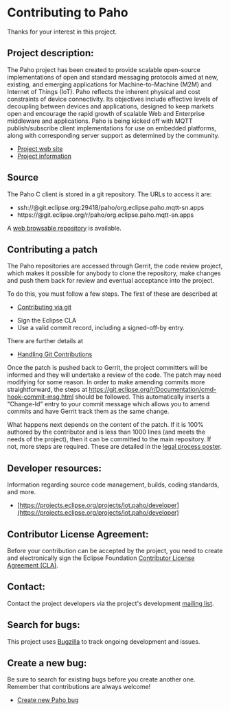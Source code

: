 Contributing to Paho
====================

Thanks for your interest in this project.

Project description:
--------------------

The Paho project has been created to provide scalable open-source implementations of open and standard messaging protocols aimed at new, existing, and emerging applications for Machine-to-Machine (M2M) and Internet of Things (IoT).
Paho reflects the inherent physical and cost constraints of device connectivity. Its objectives include effective levels of decoupling between devices and applications, designed to keep markets open and encourage the rapid growth of scalable Web and Enterprise middleware and applications. Paho is being kicked off with MQTT publish/subscribe client implementations for use on embedded platforms, along with corresponding server support as determined by the community.

- [Project web site](https://www.eclipse.org/paho)
- [Project information](https://projects.eclipse.org/projects/iot.paho)

Source
------

The Paho C client is stored in a git repository. The URLs to access it are:

- ssh://<username>@git.eclipse.org:29418/paho/org.eclipse.paho.mqtt-sn.apps
- https://<username>@git.eclipse.org/r/paho/org.eclipse.paho.mqtt-sn.apps

A [web browsable repository](http://git.eclipse.org/c/paho/org.eclipse.paho.mqtt-sn.apps.git) is available.

Contributing a patch
--------------------

The Paho repositories are accessed through Gerrit, the code review
project, which makes it possible for anybody to clone the repository, make
changes and push them back for review and eventual acceptance into the project.

To do this, you must follow a few steps. The first of these are described at

- [Contributing via git](https://wiki.eclipse.org/Development_Resources/Contributing_via_Git)

* Sign the Eclipse CLA
* Use a valid commit record, including a signed-off-by entry.

There are further details at

- [Handling Git Contributions](https://wiki.eclipse.org/Development_Resources/Handling_Git_Contributions)

Once the patch is pushed back to Gerrit, the project committers will be
informed and they will undertake a review of the code. The patch may need
modifying for some reason. In order to make amending commits more
straightforward, the steps at
https://git.eclipse.org/r/Documentation/cmd-hook-commit-msg.html should be
followed. This automatically inserts a "Change-Id" entry to your commit message
which allows you to amend commits and have Gerrit track them as the same
change.

What happens next depends on the content of the patch. If it is 100% authored
by the contributor and is less than 1000 lines (and meets the needs of the
project), then it can be committed to the main repository. If not, more steps
are required. These are detailed in the 
[legal process poster](http://www.eclipse.org/legal/EclipseLegalProcessPoster.pdf).


Developer resources:
--------------------

Information regarding source code management, builds, coding standards, and more.

- [https://projects.eclipse.org/projects/iot.paho/developer](https://projects.eclipse.org/projects/iot.paho/developer)

Contributor License Agreement:
------------------------------

Before your contribution can be accepted by the project, you need to create and electronically sign the Eclipse Foundation [Contributor License Agreement (CLA)](http://www.eclipse.org/legal/CLA.php).

Contact:
--------

Contact the project developers via the project's development 
[mailing list](https://dev.eclipse.org/mailman/listinfo/paho-dev).

Search for bugs:
----------------

This project uses [Bugzilla](https://bugs.eclipse.org/bugs/buglist.cgi?product=Paho) to track ongoing development and issues.

Create a new bug:
-----------------

Be sure to search for existing bugs before you create another one. Remember that contributions are always welcome!

- [Create new Paho bug](https://bugs.eclipse.org/bugs/enter_bug.cgi?product=Paho)
